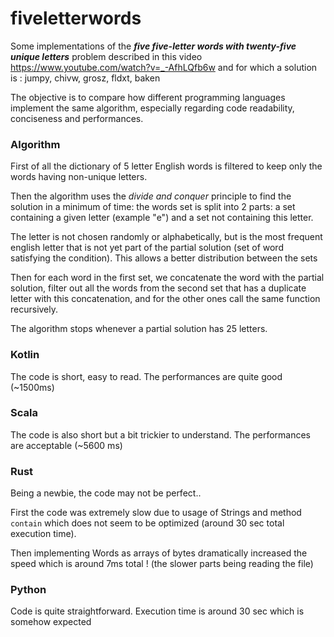 # fiveletterwords

Some implementations of the  ***five five-letter words with twenty-five unique letters*** problem described in this 
video https://www.youtube.com/watch?v=_-AfhLQfb6w and for which a solution is : jumpy, chivw, grosz, fldxt, baken

The objective is to compare how different programming languages implement the same algorithm, especially
regarding code readability, conciseness and performances.

### Algorithm

First of all the dictionary of 5 letter English words is filtered to keep only the words having non-unique letters.

Then the algorithm uses the *divide and conquer* principle to find the solution in a minimum of time: the words set is
split into 2 parts: a set containing a given letter (example "e") and a set not containing this letter.

The letter is not chosen randomly or alphabetically, but is the most frequent english letter that is not yet part of the 
partial solution (set of word satisfying the condition). This allows a better distribution between the sets 

Then for each word in the first set, we concatenate the word with the partial solution, filter out all the words from the 
second set that has a duplicate letter with this concatenation, and for the other ones call the same function recursively.

The algorithm stops whenever a partial solution has 25 letters. 


### Kotlin

The code is short, easy to read. The performances are quite good (~1500ms)

### Scala

The code is also short but a bit trickier to understand. The performances are acceptable (~5600 ms)

### Rust

Being a newbie, the code may not be perfect..

First the code was extremely slow due to usage of Strings and method `contain` which does not seem
to be optimized (around 30 sec total execution time).

Then implementing Words as arrays of bytes dramatically increased the speed which is around 7ms total !
(the slower parts being reading the file)

### Python

Code is quite straightforward. Execution time is around 30 sec which is somehow expected
